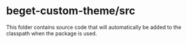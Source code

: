 # beget-custom-theme/src

This folder contains source code that will automatically be added to the classpath when
the package is used.
